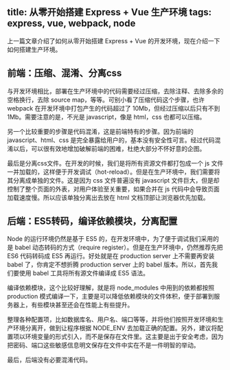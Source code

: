 title: 从零开始搭建 Express + Vue 生产环境
tags: express, vue, webpack, node
---

上一篇文章介绍了如何从零开始搭建 Express + Vue 的开发环境，现在介绍一下如何搭建生产环境。

## 前端：压缩、混淆、分离css

与开发环境相比，部署在生产环境中的代码需要经过压缩，去除注释、去除多余的空格换行，去除 source map，等等。可别小看了压缩代码这个步骤，也许 webpack 在开发环境中打包产生的代码超过了 10Mb，但经过压缩以后只有不到 1Mb。需要注意的是，不光是 javascript，像是 html，css 也都可以压缩。

另一个比较重要的步骤是代码混淆，这是前端特有的步骤。因为前端的 javascript、html、css 是完全暴露给用户的，基本没有安全性可言。经过代码混淆以后，可以很有效地增加破解前端的困难，杜绝大部分不怀好意的企图。

最后是分离css文件。在开发的时候，我们是将所有资源文件都打包成一个 js 文件一并加载的，这样便于开发调试（hot-reload）。但是在生产环境中，我们需要将其分离成单独的文件。这是因为 css 文件普遍没有 javascript 文件巨大，但是却控制了整个页面的外表，对用户体验至关重要，如果合并在 js 代码中会导致页面加载速度慢。所以应该单独分离出去放在 html 文档顶部让浏览器优先加载。

## 后端：ES5转码，编译依赖模块，分离配置

Node 的运行环境仍然是基于 ES5 的，在开发环境中，为了便于调试我们采用的是 babel 动态转码的方式（require register）。但是在生产环境中，仍然推荐先把 ES6 代码转码成 ES5 再运行。好处就是在 production server 上不需要再安装 babel 了，你肯定不想折腾 production server 上的 babel 版本。所以，首先我们要使用 babel 工具将所有源文件编译成 ES5 语法。

编译依赖模块，这个比较好理解，就是将 node_modules 中用到的依赖都按照 production 模式编译一下，主要是可以降低依赖模块的文件体积，便于部署到服务器上，有些模块甚至还会在性能上有些提升。

整理各种配置项，比如数据库名、用户名、端口等等，并将他们按照开发环境和生产环境分离开，做到让程序根据 NODE_ENV 去加载正确的配置。另外，建议将配置项以环境变量的形式引入，而不是保存在文件里。这主要是出于安全考虑，因为把密码、端口这些敏感信息明文保存在文件中实在不是一件明智的举动。

最后，后端没有必要混淆代码。
